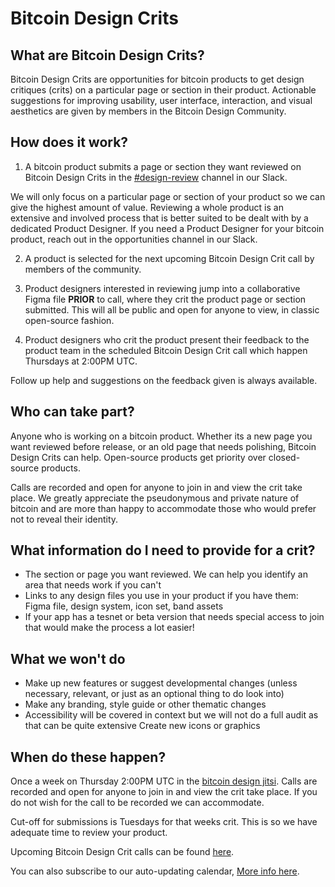 # Bitcoin Design Crits

## What are Bitcoin Design Crits?

Bitcoin Design Crits are opportunities for bitcoin products to get design critiques (crits) on a particular page or section in their product. Actionable suggestions for improving usability, user interface, interaction, and visual aesthetics are given by members in the Bitcoin Design Community.

## How does it work?

1. A bitcoin product submits a page or section they want reviewed on Bitcoin Design Crits in the [#design-review](https://bitcoindesign.slack.com/archives/C019MTNFKL7) channel in our Slack.

We will only focus on a particular page or section of your product so we can give the highest amount of value. Reviewing a whole product is an extensive and involved process that is better suited to be dealt with by a dedicated Product Designer. If you need a Product Designer for your bitcoin product, reach out in the opportunities channel in our Slack.

2. A product is selected for the next upcoming Bitcoin Design Crit call by members of the community.

3. Product designers interested in reviewing jump into a collaborative Figma file **PRIOR** to call, where they crit the product page or section submitted. This will all be public and open for anyone to view, in classic open-source fashion.

4. Product designers who crit the product present their feedback to the product team in the scheduled Bitcoin Design Crit call which happen Thursdays at 2:00PM UTC.

Follow up help and suggestions on the feedback given is always available.

## Who can take part?

Anyone who is working on a bitcoin product. Whether its a new page you want reviewed before release, or an old page that needs polishing, Bitcoin Design Crits can help. Open-source products get priority over closed-source products.

Calls are recorded and open for anyone to join in and view the crit take place. We greatly appreciate the pseudonymous and private nature of bitcoin and are more than happy to accommodate those who would prefer not to reveal their identity.

## What information do I need to provide for a crit?

- The section or page you want reviewed. We can help you identify an area that needs work if you can't
- Links to any design files you use in your product if you have them: Figma file, design system, icon set, band assets
- If your app has a tesnet or beta version that needs special access to join that would make the process a lot easier! 

## What we won't do

- Make up new features or suggest developmental changes (unless necessary, relevant, or just as an optional thing to do look into)
- Make any branding, style guide or other thematic changes
- Accessibility will be covered in context but we will not do a full audit as that can be quite extensive
Create new icons or graphics

## When do these happen?

Once a week on Thursday 2:00PM UTC in the [bitcoin design jitsi](https://meet.jit.si/bitcoindesign). Calls are recorded and open for anyone to join in and view the crit take place. If you do not wish for the call to be recorded we can accommodate.

Cut-off for submissions is Tuesdays for that weeks crit. This is so we have adequate time to review your product.

Upcoming Bitcoin Design Crit calls can be found [here](https://github.com/BitcoinDesign/Meta/issues?q=is%3Aissue+is%3Aopen+Bitcoin+Design+Crits). 

You can also subscribe to our auto-updating calendar, [More info here](https://bitcoin.design/calendar/).
